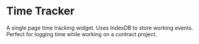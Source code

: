# Time Tracker

A single page time tracking widget. Uses IndexDB to store working events. Perfect for logging time while working on a contract project.
